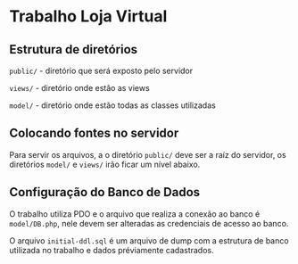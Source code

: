 # Trabalho Loja Virtual

## Estrutura de diretórios

`public/` - diretório que será exposto pelo servidor

`views/` - diretório onde estão as views

`model/` - diretório onde estão todas as classes utilizadas

## Colocando fontes no servidor

Para servir os arquivos, a o diretório `public/` deve ser a raíz do servidor, os diretórios `model/` e `views/` irão ficar um nível abaixo.

## Configuração do Banco de Dados

O trabalho utiliza PDO e o arquivo que realiza a conexão ao banco é `model/DB.php`, nele devem ser alteradas as credenciais de acesso ao banco.

O arquivo `initial-ddl.sql` é um arquivo de dump com a estrutura de banco utilizada no trabalho e dados préviamente cadastrados.


